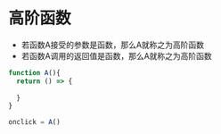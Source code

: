 # 高阶函数

- 若函数A接受的参数是函数，那么A就称之为高阶函数
- 若函数A调用的返回值是函数，那么A就称之为高阶函数

```js
function A(){
  return () => {
    
  }
}

onclick = A()
```

